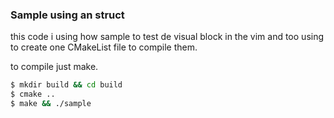 ### Sample using an struct

this code i using how sample to test de visual block in the vim and too using to 
create one CMakeList file to compile them.

to compile just make.
```bash
$ mkdir build && cd build
$ cmake ..
$ make && ./sample
```

